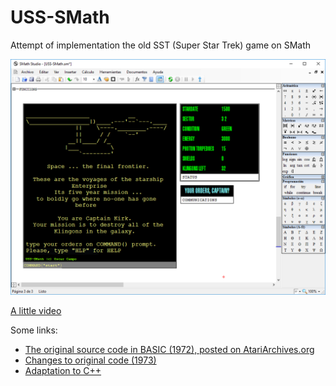 # USS-SMath
Attempt of implementation the old SST (Super Star Trek) game on SMath

![](https://github.com/oscampo/USS-SMath/blob/master/Captura1.PNG)

[A little video](https://youtu.be/_ORFa9qW5J8)

Some links:

- [The original source code in BASIC (1972), posted on AtariArchives.org](https://www.atariarchives.org/bcc1/showpage.php?page=275)
- [Changes to original code (1973)](http://newton.freehostia.com/hp/bas/TREKPT.txt)
- [Adaptation to C++](https://www.codeproject.com/Articles/28228/Star-Trek-Text-Game) 
